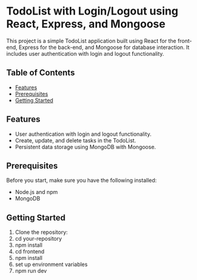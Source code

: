 # TodoList with Login/Logout using React, Express, and Mongoose

This project is a simple TodoList application built using React for the front-end, Express for the back-end, and Mongoose for database interaction. It includes user authentication with login and logout functionality.

## Table of Contents

- [Features](#features)
- [Prerequisites](#prerequisites)
- [Getting Started](#getting-started)

## Features

- User authentication with login and logout functionality.
- Create, update, and delete tasks in the TodoList.
- Persistent data storage using MongoDB with Mongoose.

## Prerequisites

Before you start, make sure you have the following installed:

- Node.js and npm
- MongoDB

## Getting Started

1. Clone the repository:
2. cd your-repository
3. npm install
4. cd frontend
5. npm install
6. set up environment variables
7. npm run dev

